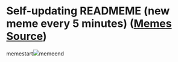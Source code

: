 # Self-updating READMEME (new meme every 5 minutes) ([Memes Source](https://bramses.notion.site/a49c1e962b7646879176ac3b327b6533?v=4d1eda54b170483cb03a40f257231764))

memestart![](https://www.notion.so/image/https%3A%2F%2Fs3-us-west-2.amazonaws.com%2Fsecure.notion-static.com%2F0b01465b-7a86-4c76-9424-1b9affe4cd2c%2F4B220C23-259E-4A1C-B8BE-6BAE6DFAFAF0.jpeg?table=block&id=7baeb668-f0eb-4236-9c76-bf34885290f4&cache=v2)memeend
